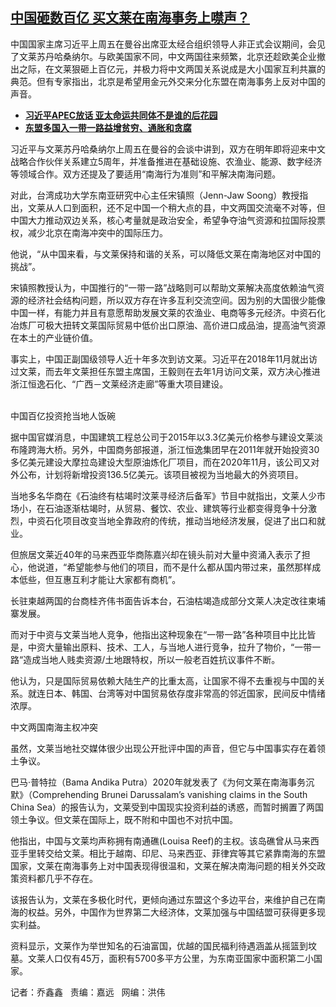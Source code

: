 <!--1669061506000-->
[中国砸数百亿 买文莱在南海事务上噤声？](https://www.rfa.org/mandarin/yataibaodao/junshiwaijiao/fy2-11212022143220.html)
------

<p><span style="font-weight: 400;">中国国家主席习近平上周五在曼谷出席亚太经合组织领导人非正式会议期间，会见了文莱苏丹哈桑纳尔。与欧美国家不同，中文两国往来频繁，北京还趁欧美企业撤出之际，在文莱狠砸上百亿元，并极力将中文两国关系说成是大小国家互利共赢的典范。但有专家指出，北京是希望用金元外交来分化东盟在南海事务上反对中国的声音。</span></p><p><strong> </strong></p><ul><li><a href="https://www.rfa.org/mandarin/yataibaodao/junshiwaijiao/cm2-11182022112842.html"><strong>习近平APEC放话 亚太命运共同体不是谁的后花园</strong></a></li><li><strong><a href="https://www.rfa.org/mandarin/Xinwen/wulb-08262022025711.html">东盟多国入一带一路益增贫穷、通胀和贪腐</a></strong></li></ul><p><strong> </strong></p><p>习近平与文莱苏丹哈桑纳尔上周五在曼谷的会谈中讲到，双方在明年即将迎来中文战略合作伙伴关系建立5周年，并准备推进在基础设施、农渔业、能源、数字经济等领域合作。双方还提及了要适用“南海行为准则”和平解决南海问题。</p><p>对此，台湾成功大学东南亚研究中心主任宋镇照（Jenn-Jaw Soong）教授指出，文莱从人口到面积，还不足中国一个稍大点的县，中文两国交流毫不对等，但中国大力推动双边关系，核心考量就是政治安全，希望争夺油气资源和拉国际投票权，减少北京在南海冲突中的国际压力。</p><p>他说，“从中国来看，与文莱保持和谐的关系，可以降低文莱在南海地区对中国的挑战”。</p><p>宋镇照教授认为，中国推行的“一带一路”战略则可以帮助文莱解决高度依赖油气资源的经济社会结构问题，所以双方存在许多互利交流空间。因为别的大国很少能像中国一样，有能力并且有意愿帮助发展文莱的农渔业、电商等多元经济。中资石化冶炼厂可极大扭转文莱国际贸易中低价出口原油、高价进口成品油，提高油气资源在本土的产业链价值。</p><p>事实上，中国正副国级领导人近十年多次到访文莱。习近平在2018年11月就出访过文莱，而去年文莱担任东盟主席国，王毅则在去年1月访问文莱，双方决心推进浙江恒逸石化、“广西－文莱经济走廊”等重大项目建设。</p><p><br/>中国百亿投资抢当地人饭碗</p><p>据中国官媒消息，中国建筑工程总公司于2015年以3.3亿美元价格参与建设文莱淡布隆跨海大桥。另外，中国商务部报道，浙江恒逸集团早在2011年就开始投资30多亿美元建设大摩拉岛建设大型原油炼化厂项目，而在2020年11月，该公司又对外公布，计划将新增投资136.5亿美元。该项目被视为当地最大的外资项目。</p><p>当地多名华商在《石油终有枯竭时汶莱寻经济后备军》节目中就指出，文莱人少市场小，在石油逐渐枯竭时，从贸易、餐饮、农业、建筑等行业都变得竞争十分激烈，中资石化项目改变当地全靠政府的传统，推动当地经济发展，促进了出口和就业。</p><p>但旅居文莱近40年的马来西亚华商陈嘉兴却在镜头前对大量中资涌入表示了担心，他说道，“希望能参与他们的项目，而不是什么都从国内带过来，虽然那样成本低些，但互惠互利才能让大家都有商机”。</p><p>长驻柬越两国的台商桂齐伟书面告诉本台，石油枯竭造成部分文莱人决定改往柬埔寨发展。</p><p>而对于中资与文莱当地人竞争，他指出这种现象在“一带一路”各种项目中比比皆是，中资大量输出原料、技术、工人，与当地人进行竞争，拉升了物价，“一带一路“造成当地人贱卖资源/土地跟特权，所以一般老百姓抗议事件不断。</p><p>他认为，只是国际贸易依赖大陆生产的比重太高，让国家不得不去重视与中国的关系。就连日本、韩国、台湾等对中国贸易依存度非常高的邻近国家，民间反中情绪浓厚。</p><p>中文两国南海主权冲突</p><p>虽然，文莱当地社交媒体很少出现公开批评中国的声音，但它与中国事实存在着领土争议。</p><p>巴马·普特拉（Bama Andika Putra）2020年就发表了《为何文莱在南海事务沉默》（Comprehending Brunei Darussalam’s vanishing claims in the South China Sea）的报告认为，文莱受到中国现实投资利益的诱惑，而暂时搁置了两国领土争议。但文莱在国际上，既不附和中国也不对抗中国。</p><p>他指出，中国与文莱均声称拥有南通礁(Louisa Reef)的主权。该岛礁曾从马来西亚手里转交给文莱。相比于越南、印尼、马来西亚、菲律宾等其它紧靠南海的东盟国家，文莱在南海事务上对中国表现得很温和，文莱在解决南海问题的相关外交政策资料都几乎不存在。</p><p>该报告认为，文莱在多极化时代，更倾向通过东盟这个多边平台，来维护自己在南海的权益。另外，中国作为世界第二大经济体，文莱加强与中国结盟可获得更多现实利益。</p><p>资料显示，文莱作为举世知名的石油富国，优越的国民福利待遇涵盖从摇篮到坟墓。文莱人口仅有45万，面积有5700多平方公里，为东南亚国家中面积第二小国家。</p><p><strong> </strong></p><p>记者：乔鑫鑫   责编：嘉远   网编：洪伟</p>
